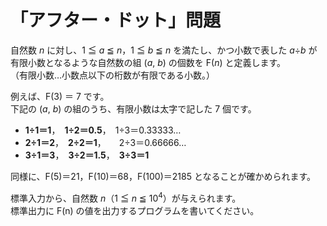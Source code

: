 # 「アフター・ドット」問題

自然数 *n* に対し、1 ≦ *a* ≦ *n*，1 ≦ *b* ≦ *n* を満たし、かつ小数で表した *a*÷*b* が有限小数となるような自然数の組 (*a*, *b*) の個数を F(*n*) と定義します。  
（有限小数…小数点以下の桁数が有限である小数。）
 
例えば、F(3) ＝ 7 です。  
下記の (*a*, *b*) の組のうち、有限小数は太字で記した 7 個です。
  
- **1÷1＝1**，　**1÷2＝0.5**，　1÷3＝0.33333…
- **2÷1＝2**，　**2÷2＝1**，　　2÷3＝0.66666…
- **3÷1＝3**，　**3÷2＝1.5**，　**3÷3＝1**
   
同様に、F(5)＝21，F(10)＝68，F(100)＝2185 となることが確かめられます。
         
標準入力から、自然数 *n*（1 ≦ *n* ≦ 10<sup>4</sup>）が与えられます。  
標準出力に F(n) の値を出力するプログラムを書いてください。
